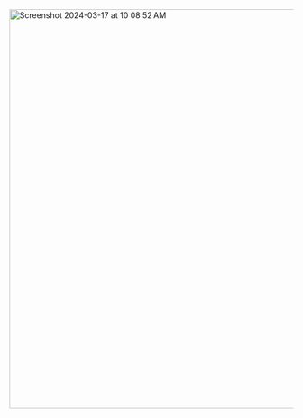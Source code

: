 <img width="709" alt="Screenshot 2024-03-17 at 10 08 52 AM" src="https://github.com/zshortma/ser321-spring24-B-zshortma/assets/147352710/d20dafc0-beef-46d5-8110-0a3edd4d20bd">

